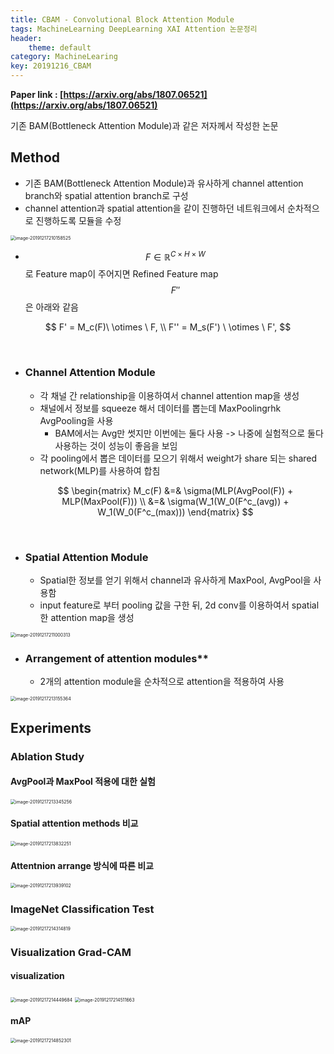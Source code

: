 ```yaml
---
title: CBAM - Convolutional Block Attention Module
tags: MachineLearning DeepLearning XAI Attention 논문정리
header:
    theme: default
category: MachineLearing
key: 20191216_CBAM
---
```


**Paper link : [https://arxiv.org/abs/1807.06521](https://arxiv.org/abs/1807.06521)**



기존 BAM(Bottleneck Attention Module)과 같은 저자께서 작성한 논문



## Method

* 기존 BAM(Bottleneck Attention Module)과 유사하게 channel attention branch와 spatial attention branch로 구성
* channel attention과 spatial attention을 같이 진행하던 네트워크에서 순차적으로 진행하도록 모듈을 수정

<img src="/assets/js/post_images/image-20191217210158525.png" alt="image-20191217210158525" style="zoom:50%;"  />

* $$ F \in \mathbb{R}^{C\times H \times W} $$ 로 Feature map이 주어지면 Refined Feature map $$ F'' $$ 은 아래와 같음

$$
F' = M_c(F)\  \otimes \  F, \\
F'' = M_s(F') \ \otimes \ F',
$$

<br>

* ### **Channel Attention Module**

  * 각 채널 간 relationship을 이용하여서 channel attention map을 생성
  * 채널에서 정보를 squeeze 해서 데이터를 뽑는데 MaxPoolingrhk AvgPooling을 사용
    * BAM에서는 Avg만 썻지만 이번에는 둘다 사용 -> 나중에 실험적으로 둘다 사용하는 것이 성능이 좋음을 보임
  * 각 pooling에서 뽑은 데이터를 모으기 위해서 weight가 share 되는 shared network(MLP)를 사용하여 합침

  $$
  \begin{matrix}
  M_c(F) &=& \sigma(MLP(AvgPool(F)) + MLP(MaxPool(F))) \\
  			&=& \sigma(W_1(W_0(F^c_(avg)) + W_1(W_0(F^c_(max)))
  \end{matrix}
  $$

<br>

* ### **Spatial Attention Module**

  * Spatial한 정보를 얻기 위해서 channel과 유사하게 MaxPool, AvgPool을 사용함
  * input feature로 부터 pooling 값을 구한 뒤, 2d conv를 이용하여서 spatial한 attention map을 생성

<img src="/assets/js/post_images/image-20191217211000313.png" alt="image-20191217211000313" style="zoom:50%;" />

<br>

* ### Arrangement of attention modules**

  * 2개의 attention module을 순차적으로 attention을 적용하여 사용

<img src="/assets/js/post_images/image-20191217213155364.png" alt="image-20191217213155364" style="zoom:50%;" />



## Experiments

### Ablation Study

#### AvgPool과 MaxPool 적용에 대한 실험

<img src="/assets/js/post_images/image-20191217213345256.png" alt="image-20191217213345256" style="zoom:50%;" />

<br>

#### Spatial attention methods 비교

<img src="/assets/js/post_images/image-20191217213832251.png" alt="image-20191217213832251" style="zoom:50%;" />

<br>

#### Attentnion arrange 방식에 따른 비교

<img src="/assets/js/post_images/image-20191217213939102.png" alt="image-20191217213939102" style="zoom:50%;" />

<br>

### ImageNet Classification Test

<img src="/assets/js/post_images/image-20191217214314819.png" alt="image-20191217214314819" style="zoom:50%;" />

### Visualization Grad-CAM

#### visualization

<img src="/assets/js/post_images/image-20191217214449684.png" alt="image-20191217214449684" style="zoom:50%;" />

<img src="/assets/js/post_images/image-20191217214511663.png" alt="image-20191217214511663" style="zoom:50%;" />

#### mAP

<img src="/assets/js/post_images/image-20191217214852301.png" alt="image-20191217214852301" style="zoom:50%;" />
